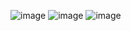 ![image](https://github.com/Akchhya/Webdev-Projects/assets/143519796/1807e4d8-2f1c-46d2-bbbb-11b323625bcf)
![image](https://github.com/Akchhya/Webdev-Projects/assets/143519796/c6b9f229-19b3-4871-af0c-e2d0aab938b7)
![image](https://github.com/Akchhya/Webdev-Projects/assets/143519796/e1aeb033-7590-45eb-8b56-adc90a888b81)

